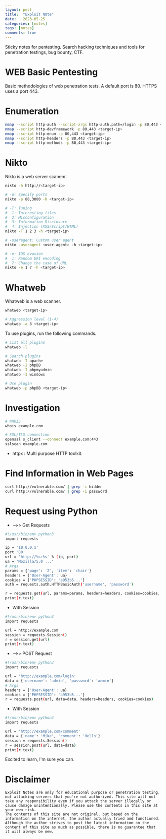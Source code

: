 ```yaml
---
layout: post
title:  "Exploit NOte"
date:   2023-05-25
categories: [notes]
tags: [notes]
comments: true
---
```


Sticky notes for pentesting. Search hacking techniques and tools for penetration testings, bug bounty, CTF.

# WEB Basic Pentesting
Basic methodologies of web penetration tests. A default port is 80. HTTPS uses a port 443.

# Enumeration

```bash
nmap --script http-auth --script-args http-auth.path=/login -p 80,443 <target-ip>
nmap --script http-devframework -p 80,443 <target-ip>
nmap --script http-enum -p 80,443 <target-ip>
nmap --script http-headers -p 80,443 <target-ip>
nmap --script http-methods -p 80,443 <target-ip>
```

# Nikto
Nikto is a web server scanenr.
```bash
nikto -h http://<target-ip>

# -p: Specify ports
nikto -p 80,3000 -h <target-ip>

# -T: Tuning
#  1: Interesting files
#  2: Misconfiguration
#  3: Information Disclosure
#  4: Injection (XSS/Script/HTML)
nikto -T 1 2 3 -h <target-ip>

# -useragent: Custom user agent
nikto -useragent <user-agent> -h <target-ip>

# -e: IDS evasion
#  1: Random URI encoding
#  7: Change the case of URL
nikto -e 1 7 -h <target-ip>
```
# Whatweb
Whatweb is a web scanner.
```bash
whatweb <target-ip>

# Aggression level (1-4)
whatweb -a 3 <target-ip>
```
To use plugins, run the following commands.
```bash
# List all plugins
whatweb -l

# Search plugins
whatweb -I apache
whatweb -I phpBB
whatweb -I phpmyadmin
whatweb -I windows

# Use plugin
whatweb -p phpBB <target-ip>
```
# Investigation
```bash
# WHOIS
whois example.com

# SSL/TLS connection
openssl s_client --connect example.com:443
sslscan example.com
```
* httpx :
Multi purpose HTTP toolkit.

# Find Information in Web Pages
```bash
curl http://vulnerable.com/ | grep -i hidden
curl http://vulnerable.com/ | grep -i password
```

# Request using Python

* -->> Get Requests

```bash
#!/usr/bin/env python3
import requests

ip = '10.0.0.1'
port '80'
url = 'http://%s:%s' % (ip, port)
ua = 'Mozilla/5.0 ...'
# Args
params = {'page': '2', 'item': 'chair'}
headers = {'User-Agent': ua}
cookies = {'PHPSESSID': 'a953b5...'}
auth = requests.auth.HTTPBasicAuth('username', 'password')

r = requests.get(url, params=params, headers=headers, cookies=cookies, auth=auth)
print(r.text)
```

* With Session

```bash
#!/usr/bin/env python3
import requests

url = http://example.com
session = requests.Session()
r = session.get(url)
print(r.text)
```

* -->> POST Request

```bash
#!/usr/bin/env python3
import requests

url = 'http://example.com/login'
data = {'username': 'admin', 'password': 'admin'}
# Args
headers = {'User-Agent': ua}
cookies = {'PHPSESSID': 'a953b5...'}
r = requests.post(url, data=data, headers=headers, cookies=cookies)
```

* With Session

```bash
#!/usr/bin/env python3
import requests

url = 'http://example.com/comment'
data = {'name': 'Mike', 'comment': 'Hello'}
session = requests.Session()
r = session.post(url, data=data)
print(r.text)
```

Excited to learn, I'm sure you can. 
# Disclaimer
```
Exploit Notes are only for educational purpose or penetration testing, not attacking servers that you're not authorized. This site will not take any responsibility even if you attack the server illegally or cause damage unintentionally. Please use the contents in this site at your own risk.
The contents of this site are not original, but based on the information on the internet, the author actually tried and functioned. Although the author strives to post the latest information on the content of this site as much as possible, there is no guarantee that it will always be new.
```